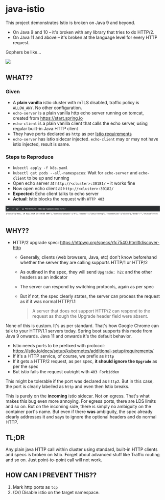 # java-istio

This project demonstrates Istio is broken on Java 9 and beyond.

* On Java 9 and 10 – it's broken with any library that tries to do HTTP/2.
* On Java 11 and above – it's broken at the language level for every HTTP request.

Gophers be like...

![](http://giphygifs.s3.amazonaws.com/media/kKdgdeuO2M08M/200.gif)

## WHAT??

### Given

* A **plain vanilla** istio cluster with mTLS disabled, traffic policy is `ALLOW_ANY`. No other configuration.
* `echo-server` is a plain vanilla http echo server running on tomcat, created from https://start.spring.io
* `echo-client` is a plain vanilla client that calls the echo server, using regular built-in Java HTTP client
* They have ports declared as `http` as per [Istio requirements](https://istio.io/docs/setup/kubernetes/additional-setup/requirements/)
* `echo-server` has istio sidecar injected. `echo-client` may or may not have istio injected, result is same.

### Steps to Reproduce

* `kubectl apply -f k8s.yaml`
* `kubectl get pods --all-namespaces`: Wait for `echo-server` and `echo-client` to be up and running
* Open echo server at `http://<cluster>:30181/` – it works fine
* Now open echo client at `http://<cluster>:30182/`
* **Expected:** Echo client talks to echo server
* **Actual**: Istio blocks the request with `HTTP 403`

![HTTP 403](/output.png?raw=true "HTTP 403")

## WHY??

* HTTP/2 upgrade spec: https://httpwg.org/specs/rfc7540.html#discover-http
  * Generally, clients (web browsers, Java, etc) don't know beforehand whether the server they are calling supports HTTP/1 or HTTP/2
  * As outlined in the spec, they will send `Upgrade: h2c` and the other headers as an indicator
  * The server can respond by switching protocols, again as per spec
  * But if not, the spec clearly states, the server can process the request as if it was normal HTTP/1.1
  
    > A server that does not support HTTP/2 can respond to the request as though the Upgrade header field were absent.

None of this is custom. It's as per standard. That's how Google Chrome can talk to your HTTP/1.1 servers today. Spring boot supports this mode from Java 9 onwards. Java 11 and onwards it's the default behavior.

* Istio needs ports to be prefixed with protocol: https://istio.io/docs/setup/kubernetes/additional-setup/requirements/
* If it's a HTTP service, of course, we prefix as `http`
* If it gets a HTTP/2 request, as per spec, **it should ignore the `Upgrade`** as per the spec
* But istio fails the request outright with `403 Forbidden`

This might be tolerable if the port was declared as `http2`. But in this case, the port is clearly labelled as `http` and even then Istio breaks.

This is purely on the **incoming** istio sidecar. Not on egress. That's what makes this bug even more annoying. For egress ports, there are LDS limits and so on. But on the incoming side, there is simply no ambiguity on the container port's name. But even if there **was** ambiguity, the spec already clearly addresses it and says to ignore the optional headers and do normal HTTP.

## TL;DR

Any plain java HTTP call within cluster using standard, built-in HTTP clients and specs is broken on Istio. Forget about advanced stuff like Traffic routing and so on. Just point-to-point call will not work.

## HOW CAN I PREVENT THIS??

1. Mark http ports as `tcp`
2. (Or) Disable istio on the target namespace.
